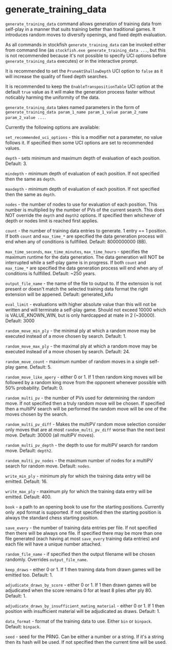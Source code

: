 # generate_training_data

`generate_training_data` command allows generation of training data from self-play in a manner that suits training better than traditional games. It introduces random moves to diversify openings, and fixed depth evaluation.

As all commands in stockfish `generate_training_data` can be invoked either from command line (as `stockfish.exe generate_training_data ...`, but this is not recommended because it's not possible to specify UCI options before `generate_training_data` executes) or in the interactive prompt.

It is recommended to set the `PruneAtShallowDepth` UCI option to `false` as it will increase the quality of fixed depth searches.

It is recommended to keep the `EnableTranspositionTable` UCI option at the default `true` value as it will make the generation process faster without noticably harming the uniformity of the data.

`generate_training_data` takes named parameters in the form of `generate_training_data param_1_name param_1_value param_2_name param_2_value ...`.

Currently the following options are available:

`set_recommended_uci_options` - this is a modifier not a parameter, no value follows it. If specified then some UCI options are set to recommended values.

`depth` - sets minimum and maximum depth of evaluation of each position. Default: 3.

`mindepth` - minimum depth of evaluation of each position. If not specified then the same as `depth`.

`maxdepth` - minimum depth of evaluation of each position. If not specified then the same as `depth`.

`nodes` - the number of nodes to use for evaluation of each position. This number is multiplied by the number of PVs of the current search. This does NOT override the `depth` and `depth2` options. If specified then whichever of depth or nodes limit is reached first applies.

`count` - the number of training data entries to generate. 1 entry == 1 position. If both `count` and `max_time_*` are specified the data generation process will end when any of conditions is fullfilled. Default: 8000000000 (8B).

`max_time_seconds`, `max_time_minutes`, `max_time_hours` - specifies the maximum runtime for the data generation. The data generation will NOT be interrupted while a self-play game is in progress. If both `count` and `max_time_*` are specified the data generation process will end when any of conditions is fullfilled. Default: \~250 years.

`output_file_name` - the name of the file to output to. If the extension is not present or doesn't match the selected training data format the right extension will be appened. Default: generated_kifu

`eval_limit` - evaluations with higher absolute value than this will not be written and will terminate a self-play game. Should not exceed 10000 which is VALUE_KNOWN_WIN, but is only hardcapped at mate in 2 (\~30000). Default: 3000

`random_move_min_ply` - the minimal ply at which a random move may be executed instead of a move chosen by search. Default: 1.

`random_move_max_ply` - the maximal ply at which a random move may be executed instead of a move chosen by search. Default: 24.

`random_move_count` - maximum number of random moves in a single self-play game. Default: 5.

`random_move_like_apery` - either 0 or 1. If 1 then random king moves will be followed by a random king move from the opponent whenever possible with 50% probability. Default: 0.

`random_multi_pv` - the number of PVs used for determining the random move. If not specified then a truly random move will be chosen. If specified then a multiPV search will be performed the random move will be one of the moves chosen by the search.

`random_multi_pv_diff` - Makes the multiPV random move selection consider only moves that are at most `random_multi_pv_diff` worse than the next best move. Default: 30000 (all multiPV moves).

`random_multi_pv_depth` - the depth to use for multiPV search for random move. Default: `depth2`.

`random_multi_pv_nodes` - the maximum number of nodes for a multiPV search for random move. Default: `nodes`.

`write_min_ply` - minimum ply for which the training data entry will be emitted. Default: 16.

`write_max_ply` - maximum ply for which the training data entry will be emitted. Default: 400.

`book` - a path to an opening book to use for the starting positions. Currently only .epd format is supported. If not specified then the starting position is always the standard chess starting position.

`save_every` - the number of training data entries per file. If not specified then there will be always one file. If specified there may be more than one file generated (each having at most `save_every` training data entries) and each file will have a unique number attached.

`random_file_name` - if specified then the output filename will be chosen randomly. Overrides `output_file_name`.

`keep_draws` - either 0 or 1. If 1 then training data from drawn games will be emitted too. Default: 1.

`adjudicate_draws_by_score` - either 0 or 1. If 1 then drawn games will be adjudicated when the score remains 0 for at least 8 plies after ply 80. Default: 1.

`adjudicate_draws_by_insufficient_mating_material` - either 0 or 1. If 1 then position with insufficient material will be adjudicated as draws. Default: 1.

`data_format` - format of the training data to use. Either `bin` or `binpack`. Default: `binpack`.

`seed` - seed for the PRNG. Can be either a number or a string. If it's a string then its hash will be used. If not specified then the current time will be used.
